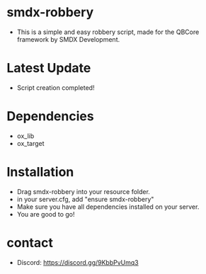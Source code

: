 # smdx-robbery
- This is a simple and easy robbery script, made for the QBCore framework by SMDX Development.

# Latest Update
- Script creation completed!

# Dependencies
- ox_lib
- ox_target

# Installation
- Drag smdx-robbery into your resource folder.
- in your server.cfg, add "ensure smdx-robbery"
- Make sure you have all dependencies installed on your server.
- You are good to go!

# contact
- Discord: https://discord.gg/9KbbPvUmq3